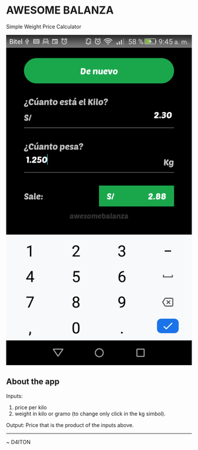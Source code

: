 # AWESOME BALANZA

Simple Weight Price Calculator

![awesomebalanza](./assets/img/screenshot.png)

## About the app

Inputs:

1. price per kilo
2. weight in kilo or gramo (to change only click in the kg simbol).

Output:
Price that is the product of the inputs above.

---

~ D4ITON
